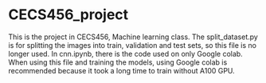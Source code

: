 # CECS456_project

This is the project in CECS456, Machine learning class. The split_dataset.py is for splitting the images into train, validation and test sets, so this file is no longer used. In cnn.ipynb, there is the code used on only Google colab. When using this file and training the models, using Google colab is recommended because it took a long time to train without A100 GPU.
